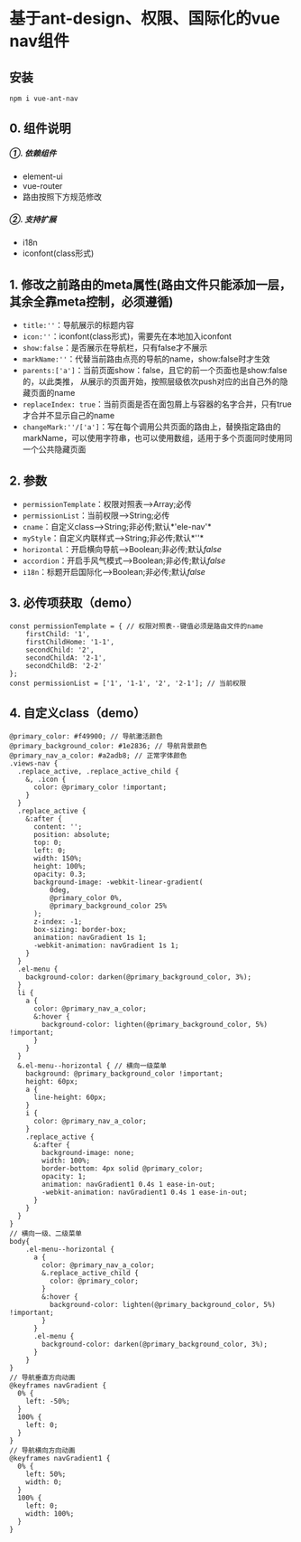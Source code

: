# 基于ant-design、权限、国际化的vue nav组件

## 安装
	npm i vue-ant-nav

## 0. 组件说明
##### ①. 依赖组件
* element-ui
* vue-router
* 路由按照下方规范修改

##### ②. 支持扩展
* i18n
* iconfont(class形式)

## 1. 修改之前路由的meta属性(路由文件只能添加一层，其余全靠meta控制，必须遵循)
* `title:''`：导航展示的标题内容
* `icon:''`：iconfont(class形式)，需要先在本地加入iconfont
* `show:false`：是否展示在导航栏，只有false才不展示
* `markName:''`：代替当前路由点亮的导航的name，show:false时才生效
* `parents:['a']`：当前页面show：false，且它的前一个页面也是show:false的，以此类推，
从展示的页面开始，按照层级依次push对应的出自己外的隐藏页面的name
* `replaceIndex: true`：当前页面是否在面包屑上与容器的名字合并，只有true才合并不显示自己的name
* `changeMark:''/['a']`：写在每个调用公共页面的路由上，替换指定路由的markName，可以使用字符串，也可以使用数组，适用于多个页面同时使用同一个公共隐藏页面

## 2. 参数
* `permissionTemplate`：权限对照表-->Array;必传
* `permissionList`：当前权限-->String;必传
* `cname`：自定义class-->String;非必传;默认*'ele-nav'*
* `myStyle`：自定义内联样式-->String;非必传;默认*''*
* `horizontal`：开启横向导航-->Boolean;非必传;默认*false*
* `accordion`：开启手风气模式-->Boolean;非必传;默认*false*
* `i18n`：标题开启国际化-->Boolean;非必传;默认*false*

## 3. 必传项获取（demo）
	const permissionTemplate = { // 权限对照表--键值必须是路由文件的name
		firstChild: '1',
		firstChildHome: '1-1',
		secondChild: '2',
		secondChildA: '2-1',
		secondChildB: '2-2'
	};
	const permissionList = ['1', '1-1', '2', '2-1']; // 当前权限


## 4. 自定义class（demo）
	@primary_color: #f49900; // 导航激活颜色
	@primary_background_color: #1e2836; // 导航背景颜色
	@primary_nav_a_color: #a2adb8; // 正常字体颜色
	.views-nav {
	  .replace_active, .replace_active_child {
	    &, .icon {
	      color: @primary_color !important;
	    }
	  }
	  .replace_active {
	    &:after {
	      content: '';
	      position: absolute;
	      top: 0;
	      left: 0;
	      width: 150%;
	      height: 100%;
	      opacity: 0.3;
	      background-image: -webkit-linear-gradient(
	          0deg,
	          @primary_color 0%,
	          @primary_background_color 25%
	      );
	      z-index: -1;
	      box-sizing: border-box;
	      animation: navGradient 1s 1;
	      -webkit-animation: navGradient 1s 1;
	    }
	  }
	  .el-menu {
	    background-color: darken(@primary_background_color, 3%);
	  }
	  li {
	    a {
	      color: @primary_nav_a_color;
	      &:hover {
	        background-color: lighten(@primary_background_color, 5%) !important;
	      }
	    }
	  }
	  &.el-menu--horizontal { // 横向一级菜单
	    background: @primary_background_color !important;
	    height: 60px;
	    a {
	      line-height: 60px;
	    }
	    i {
	      color: @primary_nav_a_color;
	    }
	    .replace_active {
	      &:after {
	        background-image: none;
	        width: 100%;
	        border-bottom: 4px solid @primary_color;
	        opacity: 1;
	        animation: navGradient1 0.4s 1 ease-in-out;
	        -webkit-animation: navGradient1 0.4s 1 ease-in-out;
	      }
	    }
	  }
	}
	// 横向一级、二级菜单
	body{
		.el-menu--horizontal {
		  a {
		    color: @primary_nav_a_color;
		    &.replace_active_child {
		      color: @primary_color;
		    }
		    &:hover {
		      background-color: lighten(@primary_background_color, 5%) !important;
		    }
		  }
		  .el-menu {
		    background-color: darken(@primary_background_color, 3%);
		  }
		}
	}
	// 导航垂直方向动画
	@keyframes navGradient {
	  0% {
	    left: -50%;
	  }
	  100% {
	    left: 0;
	  }
	}
	// 导航横向方向动画
	@keyframes navGradient1 {
	  0% {
	    left: 50%;
	    width: 0;
	  }
	  100% {
	    left: 0;
	    width: 100%;
	  }
	}